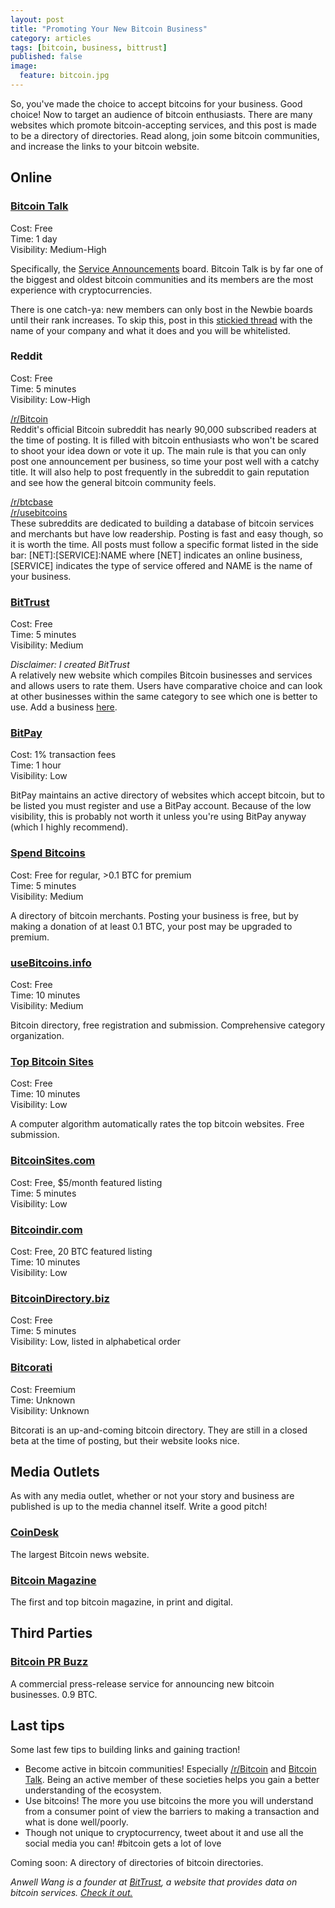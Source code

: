 ```yaml
---
layout: post
title: "Promoting Your New Bitcoin Business"
category: articles
tags: [bitcoin, business, bittrust]
published: false
image:
  feature: bitcoin.jpg
---
```


So, you've made the choice to accept bitcoins for your business. Good choice! Now to target an audience of bitcoin enthusiasts. There are many websites which promote bitcoin-accepting services, and this post is made to be a directory of directories. Read along, join some bitcoin communities, and increase the links to your bitcoin website.

## Online

### [Bitcoin Talk](https://bitcointalk.org/)
Cost: Free  
Time: 1 day  
Visibility: Medium-High  

Specifically, the [Service Announcements](https://bitcointalk.org/index.php?PHPSESSID=872lkjeu768hvh779jhmsgsif1&board=84.0) board. Bitcoin Talk is by far one of the biggest and oldest bitcoin communities and its members are the most experience with cryptocurrencies. 

There is one catch-ya: new members can only bost in the Newbie boards until their rank increases. To skip this, post in this [stickied thread](https://bitcointalk.org/index.php?topic=20292.0) with the name of your company and what it does and you will be whitelisted.

### Reddit
Cost: Free  
Time: 5 minutes  
Visibility: Low-High

[/r/Bitcoin](http://www.reddit.com/r/bitcoin)  
Reddit's official Bitcoin subreddit has nearly 90,000 subscribed readers at the time of posting. It is filled with bitcoin enthusiasts who won't be scared to shoot your idea down or vote it up. The main rule is that you can only post one announcement per business, so time your post well with a catchy title. It will also help to post frequently in the subreddit to gain reputation and see how the general bitcoin community feels.

[/r/btcbase](http://www.reddit.com/r/btcbase/)  
[/r/usebitcoins](http://www.reddit.com/r/usebitcoins)  
These subreddits are dedicated to building a database of bitcoin services and merchants but have low readership. Posting is fast and easy though, so it is worth the time. All posts must follow a specific format listed in the side bar: [NET]:[SERVICE]:NAME where [NET] indicates an online business, [SERVICE] indicates the type of service offered and NAME is the name of your business.

### [BitTrust](http://bittrust.org/)
Cost: Free  
Time: 5 minutes  
Visibility: Medium  

_Disclaimer: I created BitTrust_  
A relatively new website which compiles Bitcoin businesses and services and allows users to rate them. Users have comparative choice and can look at other businesses within the same category to see which one is better to use. Add a business [here](http://bittrust.org/add). 

### [BitPay](https://bitpay.com/directory#/)
Cost: 1% transaction fees  
Time: 1 hour  
Visibility: Low  

BitPay maintains an active directory of websites which accept bitcoin, but to be listed you must register and use a BitPay account. Because of the low visibility, this is probably not worth it unless you're using BitPay anyway (which I highly recommend).

### [Spend Bitcoins](https://www.spendbitcoins.com/submit-place/)
Cost: Free for regular, >0.1 BTC for premium  
Time: 5 minutes  
Visibility: Medium  

A directory of bitcoin merchants. Posting your business is free, but by making a donation of at least 0.1 BTC, your post may be upgraded to premium.

### [useBitcoins.info](http://usebitcoins.info/)
Cost: Free  
Time: 10 minutes  
Visibility: Medium  

Bitcoin directory, free registration and submission. Comprehensive category organization.

### [Top Bitcoin Sites](http://topbitcoinsites.com/submit-top-bitcoin-sites/)
Cost: Free  
Time: 10 minutes  
Visibility: Low  

A computer algorithm automatically rates the top bitcoin websites. Free submission.

### [BitcoinSites.com](http://bitcoinsites.com/PhpLD/)
Cost: Free, $5/month featured listing  
Time: 5 minutes  
Visibility: Low  

### [Bitcoindir.com](http://bitcoindir.com/)
Cost: Free, 20 BTC featured listing  
Time: 10 minutes  
Visibility: Low  

### [BitcoinDirectory.biz](http://www.bitcoindirectory.biz/)
Cost: Free  
Time: 5 minutes  
Visibility: Low, listed in alphabetical order  

### [Bitcorati](https://bitcorati.com/)
Cost: Freemium  
Time: Unknown  
Visibility: Unknown  

Bitcorati is an up-and-coming bitcoin directory. They are still in a closed beta at the time of posting, but their website looks nice.

## Media Outlets
As with any media outlet, whether or not your story and business are published is up to the media channel itself. Write a good pitch!

### [CoinDesk](http://www.coindesk.com/)
The largest Bitcoin news website.

### [Bitcoin Magazine](http://bitcoinmagazine.com/)
The first and top bitcoin magazine, in print and digital.

## Third Parties

### [Bitcoin PR Buzz](http://bitcoinprbuzz.com/)
A commercial press-release service for announcing new bitcoin businesses. 0.9 BTC.

## Last tips

Some last few tips to building links and gaining traction!
- Become active in bitcoin communities! Especially [/r/Bitcoin](http://www.reddit.com/r/bitcoin) and [Bitcoin Talk](https://bitcointalk.org/). Being an active member of these societies helps you gain a better understanding of the ecosystem.
- Use bitcoins! The more you use bitcoins the more you will understand from a consumer point of view the barriers to making a transaction and what is done well/poorly.
- Though not unique to cryptocurrency, tweet about it and use all the social media you can! #bitcoin gets a lot of love

Coming soon: A directory of directories of bitcoin directories.

*Anwell Wang is a founder at [BitTrust](http://bitcoin.org), a website that provides data on bitcoin services. [Check it out.](http://bitcoin.org)*
